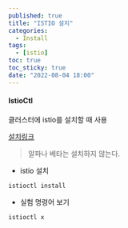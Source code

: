 ```yaml
---
published: true
title: "ISTIO 설치"
categories:
  - Install
tags:
  - [istio]
toc: true
toc_sticky: true
date: "2022-08-04 18:00"
---
```


#### IstioCtl

클러스터에 istio를 설치할 때 사용

[설치링크](https://istio.io/latest/docs/setup/getting-started/#download)

> 알파나 베타는 설치하지 않는다.

* istio 설치

```bash
istioctl install
```

* 실험 명령어 보기

```bash
istioctl x
```

